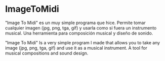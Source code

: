 # ImageToMidi

"Image To Midi" es un muy simple programa que hice. Permite tomar cualquier imagen (jpg, png, tga, gif) y usarla como si fuera un instrumento musical. Una herramienta para composición musical y diseño de sonido.

"Image To Midi" Is a very simple program I made that allows you to take any image (jpg, png, tga, gif) and use it as a musical instrument. A tool for musical compositions and sound design.
